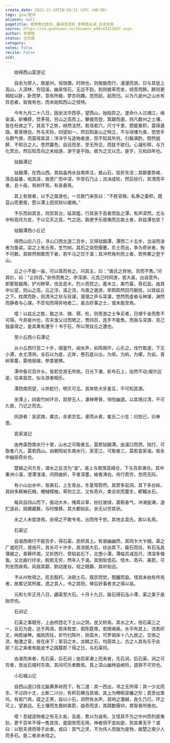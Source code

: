 ```yaml
---
create_date: 2022-11-18T20:58:11 (UTC +08:00)
tags: gsw/唐诗
aliases: null
pagetitle: 夜雨寄北原文、翻译及赏析_李商隐古诗_古诗文网
source: https://so.gushiwen.cn/shiwenv_e46c43d13b97.aspx
author: 李商隐
status: 已完成
category: 
notes: False
recite: False
uid: 
---
```


　　始得西山宴游记

　　自余为僇人，居是州。恒惴慄。时隙也，则施施而行，漫漫而游。日与其徒上高山，入深林，穷回溪，幽泉怪石，无远不到。到则披草而坐，倾壶而醉。醉则更相枕以卧，卧而梦。意有所极，梦亦同趣。觉而起，起而归。以为凡是州之山水有异态者，皆我有也，而未始知西山之怪特。

　　今年九月二十八日，因坐法华西亭，望西山，始指异之。遂命仆人过湘江，缘染溪，斫榛莽，焚茅茷，穷山之高而上。攀援而登，箕踞而遨，则凡数州之土壤，皆在衽席之下。其高下之势，岈然洼然，若垤若穴，尺寸千里，攒蹙累积，莫得遁隐。萦青缭白，外与天际，四望如一。然后知是山之特立，不与培塿为类，悠悠乎与颢气俱，而莫得其涯；洋洋乎与造物者游，而不知其所穷。引觞满酌，颓然就醉，不知日之入。苍然暮色，自远而至，至无所见，而犹不欲归。心凝形释，与万化冥合。然后知吾向之未始游，游于是乎始，故为之文以志。是岁，元和四年也。

　　钴鉧潭记

　　钴鉧潭，在西山西。其始盖冉水自南奔注，抵山石，屈折东流；其颠委势峻，荡击益暴，啮其涯，故旁广而中深，毕至石乃止；流沫成轮，然后徐行。其清而平者，且十亩。有树环焉，有泉悬焉。

　　其上有居者，以予之亟游也，一旦款门来告曰：“不胜官租、私券之委积，既芟山而更居，愿以潭上田贸财以缓祸。”

　　予乐而如其言。则崇其台，延其槛，行其泉于高者而坠之潭，有声潀然。尤与中秋观月为宜，于以见天之高，气之迥。孰使予乐居夷而忘故土者，非兹潭也欤？

　　钴鉧潭西小丘记

　　得西山后八日，寻山口西北道二百步，又得钴鉧潭，潭西二十五步，当湍而浚者为鱼梁。梁之上有丘焉，生竹树。其石之突怒偃蹇，负土而出，争为奇状者，殆不可数。其嵚然相累而下者，若牛马之饮于溪；其冲然角列而上者，若熊罴之登于山。

　　丘之小不能一亩，可以笼而有之。问其主，曰：“唐氏之弃地，货而不售。”问其价，曰：“止四百。”余怜而售之。李深源、元克己时同游，皆大喜，出自意外。即更取器用，铲刈秽草，伐去恶木，烈火而焚之。嘉木立，美竹露，奇石显。由其中以望，则山之高，云之浮，溪之流，鸟兽之遨游，举熙熙然回巧献技，以效兹丘之下。枕席而卧，则清泠之状与目谋，瀯瀯之声与耳谋，悠然而虚者与神谋，渊然而静者与心谋。不匝旬而得异地者二，虽古好事之士，或未能至焉。

　　噫！以兹丘之胜，致之沣、镐、鄠、杜，则贵游之士争买者，日增千金而愈不可得。今弃是州也，农夫渔父过而陋之，贾四百，连岁不能售。而我与深源、克己独喜得之，是其果有遭乎！书于石，所以贺兹丘之遭也。

　　至小丘西小石潭记

　　从小丘西行百二十步，隔篁竹，闻水声，如鸣珮环，心乐之。伐竹取道，下见小潭，水尤清冽。全石以为底，近岸，卷石底以出，为坻，为屿，为嵁，为岩。青树翠蔓，蒙络摇缀，参差披拂。

　　潭中鱼可百许头，皆若空游无所依。日光下澈，影布石上，佁然不动;俶尔远逝，往来翕忽，似与游者相乐。

　　潭西南而望，斗折蛇行，明灭可见。其岸势犬牙差互，不可知其源。

　　坐潭上，四面竹树环合，寂寥无人，凄神寒骨，悄怆幽邃。以其境过清，不可久居，乃记之而去。

　　同游者：吴武陵，龚古，余弟宗玄。隶而从者，崔氏二小生：曰恕己，曰奉壹。

　　袁家渴记

　　由冉溪西南水行十里，山水之可取者五，莫若钴鉧潭。由溪口而西，陆行，可取者八九，莫若西山。由朝阳岩东南水行，至芜江，可取者三，莫若袁家渴。皆永中幽丽奇处也。

　　楚越之间方言，谓水之反流为“渴”。渴上与南馆高嶂合，下与百家濑合。其中重洲小溪，澄潭浅渚，间厕曲折，平者深墨，峻者沸白。舟行若穷，忽而无际。

　　有小山出水中，皆美石，上生青丛，冬夏常蔚然。其旁多岩洞，其下多白砾，其树多枫柟石楠，楩槠樟柚，草则兰芷。又有奇卉，类合欢而蔓生，轇轕水石。

　　每风自四山而下，振动大木，掩苒众草，纷红骇绿，蓊葧香气，冲涛旋濑，退贮溪谷，摇飃葳蕤，与时推移。其大都如此，余无以穷其状。

　　永之人未尝游焉，余得之不敢专焉，出而传于世。其地主袁氏。故以名焉。

　　石渠记

　　自渴西南行不能百步，得石渠，民桥其上。有泉幽幽然，其鸣乍大乍细。渠之广或咫尺，或倍尺，其长可十许步。其流抵大石，伏出其下。踰石而往，有石泓昌蒲被之，青藓环周。又折西行，旁陷岩石下，北堕小潭。潭幅员减百尺，清深多倏鱼。又北曲行纡余，睨若无穷，然卒入于渴。其侧皆诡石、怪木、奇卉、美箭，可列坐而庥焉。风摇其巅，韵动崖谷。视之既静，其听始远。

　　予从州牧得之。揽去翳朽，决疏土石，既崇而焚，既釃而盈。惜其未始有传焉者，故累记其所属，遗之其人，书之其阳，俾后好事者求之得以易。

　　元和七年正月八日，蠲渠至大石。十月十九日，踰石得石泓小潭，渠之美于是始穷也。

　　石涧记

　　石渠之事既穷，上由桥西北下土山之阴，民又桥焉。其水之大，倍石渠三之一，亘石为底，达于两涯。若床若堂，若陈筳席，若限阃奥。水平布其上，流若织文，响若操琴。揭跣而往，折竹扫陈叶，排腐木，可罗胡床十八九居之。交络之流，触激之音，皆在床下；翠羽之木，龙鳞之石，均荫其上。古之人其有乐乎此耶？后之来者有能追予之践履耶？得之日，与石渠同。

　　由渴而来者，先石渠，后石涧；由百家濑上而来者，先石涧，后石渠。涧之可穷者，皆出石城村东南，其间可乐者数焉。其上深山幽林逾峭险，道狭不可穷也。

　　小石城山记

　　自西山道口径北踰黄茅岭而下，有二道：其一西出，寻之无所得；其一少北而东，不过四十丈，土断二川分，有积石横当其垠。其上为睥睨梁欐之形；其旁出堡坞，有若门焉，窥之正黑，投以小石，洞然有水声，其响之激越，良久乃已。环之可上，望甚远。无土壤而生嘉树美箭，益奇而坚，其疏数偃仰，类智者所施也。

　　噫！吾疑造物者之有无久矣，及是，愈以为诚有。又怪其不为之中州而列是夷狄，更千百年不得一售其伎，是固劳而无用，神者倘不宜如是，则其果无乎？或曰：以慰夫贤而辱于此者。或曰：其气之灵，不为伟人而独为是物，故楚之南少人而多石。是二者余未信之。
